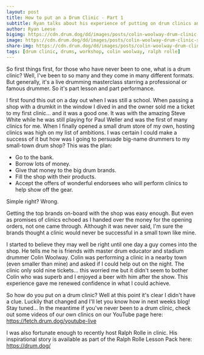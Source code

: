 ```yaml
---
layout: post
title: How to put an a Drum Clinic - Part 1
subtitle: Ryan talks about his experience of putting on drum clinics and the early challenges he faced.
author: Ryan Leese
bigimg: https://cdn.drum.dog/dd/images/posts/colin-woolway-drum-clinic-header.jpg
image: https://cdn.drum.dog/dd/images/posts/colin-woolway-drum-clinic-sq.jpg
share-img: https://cdn.drum.dog/dd/images/posts/colin-woolway-drum-clinic-shareimgage.jpg
tags: [drum clinic, drums, workshop, colin woolway, ralph rolle]
---
```


So first things first, for those who have never been to one, what is a drum clinic? Well, I've been to so many and they come in many different formats.  But generally, it's a live drumming masterclass starring a professional or famous drummer. So it's part lesson and part performance.

I first found this out on a day out when I was still a school. When passing a shop with a drumkit in the window I dived in and the owner sold me a ticket to my first clinic... and it was a good one. It was with the amazing Steve White while he was still playing for Paul Weller and was the first of many clinics for me.  When I finally opened a small drum store of my own, hosting clinics was high on my list of ambitions. I was certain I could make a success of it but how was I going to persuade big-name drummers to my small-town drum shop? This was the plan:

- Go to the bank.
- Borrow lots of money.
- Give that money to the big drum brands.
- Fill the shop with their products.
- Accept the offers of wonderful endorsees who will perform clinics to help show off the gear.

Simple right? Wrong. 

Getting the top brands on-board with the shop was easy enough. But even as promises of clinics echoed as I handed over the money for the opening orders, not one came through. Although it was never said, I'm sure the brands thought a clinic would never be successful in a small town like mine.

I started to believe they may well be right until one day a guy comes into the shop. He tells me he is friends with master drum educator and stadium drummer Colin Woolway. Colin was performing a clinic in a nearby town (even smaller than mine) and asked if I could help out on the night. The clinic only sold nine tickets... this worried me but it didn't seem to bother Colin who was superb and I enjoyed a beer with him after the show. This experience gave me renewed confidence in what I could achieve.

So how do you put on a drum clinic? Well at this point it's clear I didn't have a clue. Luckily that changed and I'll let you know how in next weeks blog!  Stay tuned... In the meantime if you've never been to a drum clinic, check out some videos of our own clinics on our YouTube page here: <https://fetch.drum.dog/youtube-live>

I was also fortunate enough to recently host Ralph Rolle in clinic.  His inspirational story is available as part of the Ralph Rolle Lesson Pack here: <https://drum.dog/>